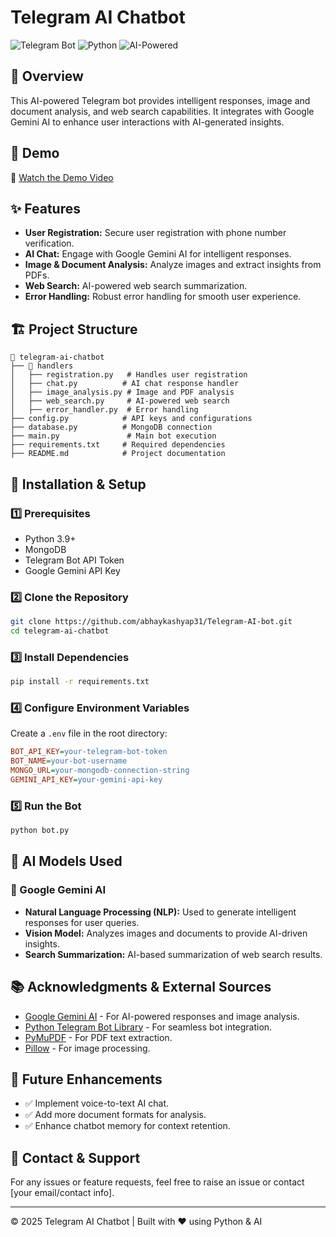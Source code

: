 # Telegram AI Chatbot

![Telegram Bot](https://img.shields.io/badge/Telegram-Bot-blue.svg) ![Python](https://img.shields.io/badge/Python-3.9%2B-brightgreen.svg) ![AI-Powered](https://img.shields.io/badge/AI-Powered-orange.svg)

## 📌 Overview
This AI-powered Telegram bot provides intelligent responses, image and document analysis, and web search capabilities. It integrates with Google Gemini AI to enhance user interactions with AI-generated insights. 

## 🎥 Demo
🔗 [Watch the Demo Video](https://drive.google.com/file/d/1eymhELh6P0YVlp59VMmaHD9EEeOhyGCc/view?usp=drive_link) 

## ✨ Features
- **User Registration:** Secure user registration with phone number verification.
- **AI Chat:** Engage with Google Gemini AI for intelligent responses.
- **Image & Document Analysis:** Analyze images and extract insights from PDFs.
- **Web Search:** AI-powered web search summarization.
- **Error Handling:** Robust error handling for smooth user experience.

## 🏗️ Project Structure
```
📂 telegram-ai-chatbot
├── 📂 handlers
│   ├── registration.py   # Handles user registration
│   ├── chat.py          # AI chat response handler
│   ├── image_analysis.py # Image and PDF analysis
│   ├── web_search.py     # AI-powered web search
│   ├── error_handler.py  # Error handling
├── config.py            # API keys and configurations
├── database.py          # MongoDB connection
├── main.py               # Main bot execution
├── requirements.txt     # Required dependencies
├── README.md            # Project documentation
```

## 🔧 Installation & Setup
### 1️⃣ Prerequisites
- Python 3.9+
- MongoDB
- Telegram Bot API Token
- Google Gemini API Key

### 2️⃣ Clone the Repository
```bash
git clone https://github.com/abhaykashyap31/Telegram-AI-bot.git
cd telegram-ai-chatbot
```

### 3️⃣ Install Dependencies
```bash
pip install -r requirements.txt
```

### 4️⃣ Configure Environment Variables
Create a `.env` file in the root directory:
```ini
BOT_API_KEY=your-telegram-bot-token
BOT_NAME=your-bot-username
MONGO_URL=your-mongodb-connection-string
GEMINI_API_KEY=your-gemini-api-key
```

### 5️⃣ Run the Bot
```bash
python bot.py
```

## 🤖 AI Models Used
### 🔹 Google Gemini AI
- **Natural Language Processing (NLP):** Used to generate intelligent responses for user queries.
- **Vision Model:** Analyzes images and documents to provide AI-driven insights.
- **Search Summarization:** AI-based summarization of web search results.

## 📚 Acknowledgments & External Sources
- [Google Gemini AI](https://ai.google.dev/) - For AI-powered responses and image analysis.
- [Python Telegram Bot Library](https://python-telegram-bot.readthedocs.io/) - For seamless bot integration.
- [PyMuPDF](https://pymupdf.readthedocs.io/) - For PDF text extraction.
- [Pillow](https://pillow.readthedocs.io/) - For image processing.

## 🚀 Future Enhancements
- ✅ Implement voice-to-text AI chat.
- ✅ Add more document formats for analysis.
- ✅ Enhance chatbot memory for context retention.

## 📩 Contact & Support
For any issues or feature requests, feel free to raise an issue or contact [your email/contact info].

---
© 2025 Telegram AI Chatbot | Built with ❤️ using Python & AI
